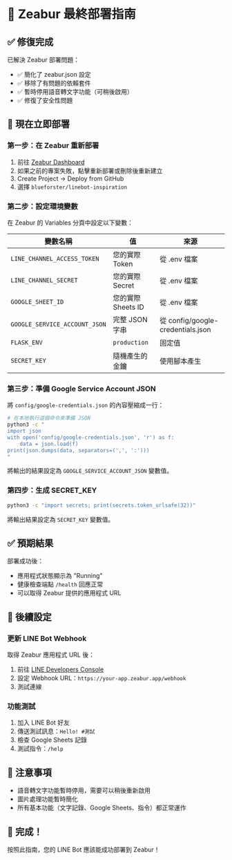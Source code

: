 # 🚀 Zeabur 最終部署指南

## ✅ 修復完成

已解決 Zeabur 部署問題：
- ✅ 簡化了 zeabur.json 設定
- ✅ 移除了有問題的依賴套件
- ✅ 暫時停用語音轉文字功能（可稍後啟用）
- ✅ 修復了安全性問題

## 🎯 現在立即部署

### 第一步：在 Zeabur 重新部署

1. 前往 [Zeabur Dashboard](https://dash.zeabur.com/)
2. 如果之前的專案失敗，點擊重新部署或刪除後重新建立
3. Create Project → Deploy from GitHub
4. 選擇 `blueforster/linebot-inspiration`

### 第二步：設定環境變數

在 Zeabur 的 Variables 分頁中設定以下變數：

| 變數名稱 | 值 | 來源 |
|---------|---|------|
| `LINE_CHANNEL_ACCESS_TOKEN` | 您的實際 Token | 從 .env 檔案 |
| `LINE_CHANNEL_SECRET` | 您的實際 Secret | 從 .env 檔案 |
| `GOOGLE_SHEET_ID` | 您的實際 Sheets ID | 從 .env 檔案 |
| `GOOGLE_SERVICE_ACCOUNT_JSON` | 完整 JSON 字串 | 從 config/google-credentials.json |
| `FLASK_ENV` | `production` | 固定值 |
| `SECRET_KEY` | 隨機產生的金鑰 | 使用腳本產生 |

### 第三步：準備 Google Service Account JSON

將 `config/google-credentials.json` 的內容壓縮成一行：

```bash
# 在本地執行這個命令來準備 JSON
python3 -c "
import json
with open('config/google-credentials.json', 'r') as f:
    data = json.load(f)
print(json.dumps(data, separators=(',', ':')))
"
```

將輸出的結果設定為 `GOOGLE_SERVICE_ACCOUNT_JSON` 變數值。

### 第四步：生成 SECRET_KEY

```bash
python3 -c "import secrets; print(secrets.token_urlsafe(32))"
```

將輸出結果設定為 `SECRET_KEY` 變數值。

## ✅ 預期結果

部署成功後：
- 應用程式狀態顯示為 "Running"
- 健康檢查端點 `/health` 回應正常
- 可以取得 Zeabur 提供的應用程式 URL

## 🔗 後續設定

### 更新 LINE Bot Webhook

取得 Zeabur 應用程式 URL 後：
1. 前往 [LINE Developers Console](https://developers.line.biz/)
2. 設定 Webhook URL：`https://your-app.zeabur.app/webhook`
3. 測試連線

### 功能測試

1. 加入 LINE Bot 好友
2. 傳送測試訊息：`Hello! #測試`
3. 檢查 Google Sheets 記錄
4. 測試指令：`/help`

## 📝 注意事項

- 語音轉文字功能暫時停用，需要可以稍後重新啟用
- 圖片處理功能暫時簡化
- 所有基本功能（文字記錄、Google Sheets、指令）都正常運作

## 🎉 完成！

按照此指南，您的 LINE Bot 應該能成功部署到 Zeabur！